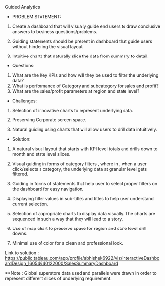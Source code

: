Guided Analytics

- PROBLEM STATEMENT:

1. Create a dashboard that will visually guide end users to draw conclusive answers to business questions/problems.

2. Guiding statements should be present in dashboard that guide users without hindering the visual layout.

3. Intuitive charts that naturally slice the data from summary to detail.


- Questions:


1. What are the Key KPIs and how will they be used to filter the underlying data?
2. What is performance of Category and subcategory for sales and profit?
3. What are the sales/profit parameters at region and state level?

- Challenges:

1. Selection of innovative charts to represent underlying data.

2. Preserving Corporate screen space.

3. Natural guiding using charts that will allow users to drill data intuitively.


- Solution:


1. A natural visual layout that starts with KPI level totals and drills down to month and state level slices.

2. Visual guiding in forms of category filters , where in , when a user click/selects a category, the underlying data at granular level gets filtered.

3. Guiding in forms of statements that help user to select proper filters on the dashboard for easy navigation.

4. Displaying filter values in sub-titles and titles to help user understand current selection.

5. Selection of appropriate charts to display data visually. The charts are sequenced in such a way that they will lead to a story.

6. Use of map chart to preserve space for region and state level drill downs.

7. Minimal use of color for a clean and professional look.

Link to solution : https://public.tableau.com/app/profile/abhishek6922/viz/InteractiveDashboardDesign_16054640122000/SalesSummaryDashboard

**Note : Global superstore data used and parallels were drawn in order to represent different slices of underlying requirement.


